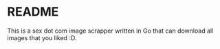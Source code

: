 # README

This is a sex dot com image scrapper written in Go that can download all images that you liked :D.

